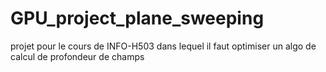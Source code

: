 # GPU_project_plane_sweeping
projet pour le cours de INFO-H503 dans lequel il faut optimiser un algo de calcul de profondeur de champs
